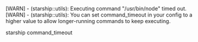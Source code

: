 [WARN] - (starship::utils): Executing command "/usr/bin/node" timed out.
[WARN] - (starship::utils): You can set command_timeout in your config to a higher value to allow longer-running commands to keep executing.

starship command_timeout
